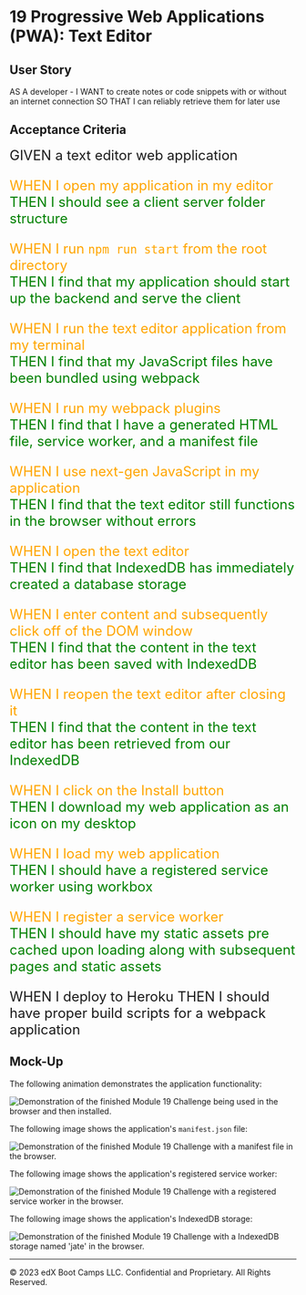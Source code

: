 # 19 Progressive Web Applications (PWA): Text Editor

## User Story

AS A developer - I WANT to create notes or code snippets with or without an internet connection
SO THAT I can reliably retrieve them for later use

## Acceptance Criteria

<div style="font-size:24px">
GIVEN a text editor web application

<span style="color:orange;font-size:24px">WHEN I open my application in my editor</span><br/>
<span style="color:green">THEN I should see a client server folder structure</span><br/>

<span style="color:orange">WHEN I run `npm run start` from the root directory</span><br/>
<span style="color:green">THEN I find that my application should start up the backend and serve the client</span><br/>

<span style="color:orange">WHEN I run the text editor application from my terminal</span><br/>
<span style="color:green">THEN I find that my JavaScript files have been bundled using webpack</span><br/>

<span style="color:orange">WHEN I run my webpack plugins</span><br/>
<span style="color:green">THEN I find that I have a generated HTML file, service worker, and a manifest file</span><br/>

<span style="color:orange">WHEN I use next-gen JavaScript in my application</span><br/>
<span style="color:green">THEN I find that the text editor still functions in the browser without errors</span><br/>

<span style="color:orange">WHEN I open the text editor</span><br/>
<span style="color:green">THEN I find that IndexedDB has immediately created a database storage</span><br/>

<span style="color:orange">WHEN I enter content and subsequently click off of the DOM window</span><br/>
<span style="color:green">THEN I find that the content in the text editor has been saved with IndexedDB</span><br/>

<span style="color:orange">WHEN I reopen the text editor after closing it</span><br/>
<span style="color:green">THEN I find that the content in the text editor has been retrieved from our IndexedDB</span><br/>

<span style="color:orange">WHEN I click on the Install button</span><br/>
<span style="color:green">THEN I download my web application as an icon on my desktop</span><br/>

<span style="color:orange">WHEN I load my web application</span><br/>
<span style="color:green">THEN I should have a registered service worker using workbox</span><br/>

<span style="color:orange">WHEN I register a service worker</span><br/>
<span style="color:green">THEN I should have my static assets pre cached upon loading along with subsequent pages and static assets</span><br/>

WHEN I deploy to Heroku
THEN I should have proper build scripts for a webpack application

</div>

## Mock-Up

The following animation demonstrates the application functionality:

![Demonstration of the finished Module 19 Challenge being used in the browser and then installed.](./Assets/00-demo.gif)

The following image shows the application's `manifest.json` file:

![Demonstration of the finished Module 19 Challenge with a manifest file in the browser.](./Assets/01-manifest.png)

The following image shows the application's registered service worker:

![Demonstration of the finished Module 19 Challenge with a registered service worker in the browser.](./Assets/02-service-worker.png)

The following image shows the application's IndexedDB storage:

![Demonstration of the finished Module 19 Challenge with a IndexedDB storage named 'jate' in the browser.](./Assets/03-idb-storage.png)

- - -
© 2023 edX Boot Camps LLC. Confidential and Proprietary. All Rights Reserved.
